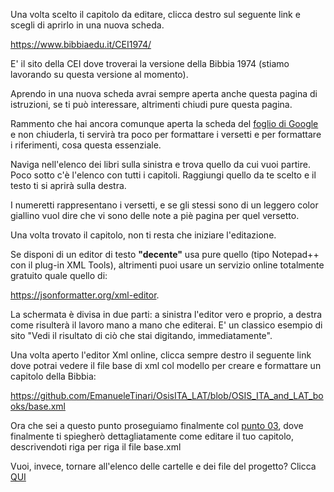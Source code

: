 Una volta scelto il capitolo da editare, clicca destro sul seguente link e scegli di aprirlo in una nuova scheda.

https://www.bibbiaedu.it/CEI1974/

E' il sito della CEI dove troverai la versione della Bibbia 1974 (stiamo lavorando su questa versione al momento).

Aprendo in una nuova scheda avrai sempre aperta anche questa pagina di istruzioni, se ti può interessare, altrimenti chiudi pure questa pagina.

Rammento che hai ancora comunque aperta la scheda del [foglio di Google](https://docs.google.com/spreadsheets/d/1Uge8LUyCOSvNaqvxR5Uss9EsBBgO8DgnApFgWN5Nt_8/edit?usp=sharing) e non chiuderla, ti servirà tra poco per formattare i versetti e per formattare i riferimenti, cosa questa essenziale.

Naviga nell'elenco dei libri sulla sinistra e trova quello da cui vuoi partire. Poco sotto c'è l'elenco con tutti i capitoli.
Raggiungi quello da te scelto e il testo ti si aprirà sulla destra.

I numeretti rappresentano i versetti, e se gli stessi sono di un leggero color giallino vuol dire che vi sono delle note a piè pagina per
quel versetto.

Una volta trovato il capitolo, non ti resta che iniziare l'editazione.

Se disponi di un editor di testo **"decente"** usa pure quello (tipo Notepad++ con il plug-in XML Tools), altrimenti puoi usare un servizio online
totalmente gratuito quale quello di:

https://jsonformatter.org/xml-editor.

La schermata è divisa in due parti: a sinistra l'editor vero e proprio, a destra come risulterà il lavoro mano a mano che editerai. E' un classico esempio
di sito "Vedi il risultato di ciò che stai digitando, immediatamente".

Una volta aperto l'editor Xml online, clicca sempre destro il seguente link dove potrai vedere il file base di xml col modello per creare e formattare
un capitolo della Bibbia:

https://github.com/EmanueleTinari/OsisITA_LAT/blob/OSIS_ITA_and_LAT_books/base.xml

Ora che sei a questo punto proseguiamo finalmente col [punto 03](https://github.com/EmanueleTinari/OsisITA_LAT/blob/OSIS_ITA_and_LAT_books/03_Istruzioni_x_editare_un_capitolo.md), dove finalmente ti spiegherò dettagliatamente come editare il tuo capitolo, descrivendoti
riga per riga il file base.xml

Vuoi, invece, tornare all'elenco delle cartelle e dei file del progetto? Clicca [QUI](https://github.com/EmanueleTinari/OsisITA_LAT)

